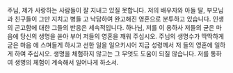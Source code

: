 주님, 제가 사랑하는 사람들이 잘 지내고 있질 못합니다.
저의 배우자와 아들 딸, 부모님과 친구들이 그만 지치고 병들 고 낙담하여 완고해진 영혼으로 분투하고 있습니다. 인생의 곤고함에 대한 그들의 반응은 세속적입니다. 하나님, 저를 이 용하사 저들의 굳은 마음에 당신의 생명을 쏟아 부어 저들의 영혼을 깨워 주십시오. 주님의 생명수가 딱딱하게 굳은 마음 에 스며들게 하시고 선한 일을 일으키시어 지금 성령께서 저 들의 영혼에 일하게 하여 주십시오. 생명을 체험하지 않고는 그 무엇도 도움이 되질 않습니다. 저를 통하여 생명의 체험이 계속해서 일어나게 하소서.